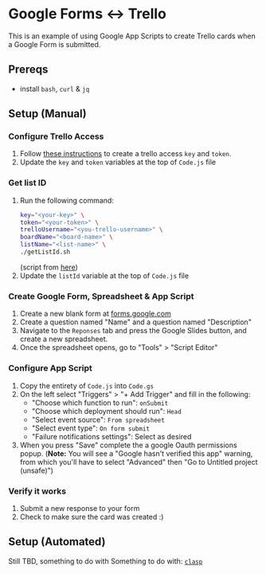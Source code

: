 # Google Forms <-> Trello

This is an example of using Google App Scripts to create Trello cards when a Google Form is submitted.

## Prereqs
* install `bash`, `curl` & `jq`

## Setup (Manual)
### Configure Trello Access
1. Follow [these instructions](https://developer.atlassian.com/cloud/trello/guides/rest-api/api-introduction/) to create a trello access `key` and `token`.
1. Update the `key` and `token` variables at the top of `Code.js` file

### Get list ID
1. Run the following command:
    ```bash
    key="<your-key>" \
    token="<your-token>" \
    trelloUsername="<you-trello-username>" \
    boardName="<board-name>" \
    listName="<list-name>" \
    ./getListId.sh
    ```
    (script from [here](https://stackoverflow.com/a/65913616/7607701))
1. Update the `listId` variable at the top of `Code.js` file

### Create Google Form, Spreadsheet & App Script
1. Create a new blank form at [forms.google.com](http://forms.google.com/)
1. Create a question named "Name" and a question named "Description"
1. Navigate to the `Reponses` tab and press the Google Slides button, and create a new spreadsheet.
1. Once the spreadsheet opens, go to "Tools" > "Script Editor"


### Configure App Script
1. Copy the entirety of `Code.js` into `Code.gs`
1. On the left select "Triggers" > "+ Add Trigger" and fill in the following:
    * "Choose which function to run": `onSubmit`
    * "Choose which deployment should run": `Head`
    * "Select event source": `From spreadsheet`
    * "Select event type": `On form submit`
    * "Failure notifications settings": Select as desired
1. When you press "Save" complete the a google Oauth permissions popup.
    (**Note:** You will see a "Google hasn't verified this app" warning, from which you'll have to select "Advanced" then "Go to Untitled project (unsafe)")


### Verify it works
1. Submit a new response to your form
1. Check to make sure the card was created :)

## Setup (Automated)
Still TBD, something to do with Something to do with: [`clasp`](https://github.com/google/clasp)